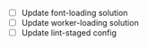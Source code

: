 - [ ] Update font-loading solution
- [ ] Update worker-loading solution
- [ ] Update lint-staged config
